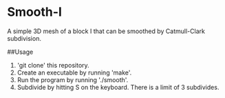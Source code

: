 Smooth-I
========

A simple 3D mesh of a block I that can be smoothed by Catmull-Clark subdivision.

##Usage

1. 'git clone' this repository.
2. Create an executable by running 'make'.
3. Run the program by running './smooth'.  
4. Subdivide by hitting S on the keyboard. There is a limit of 3 subdivides.
